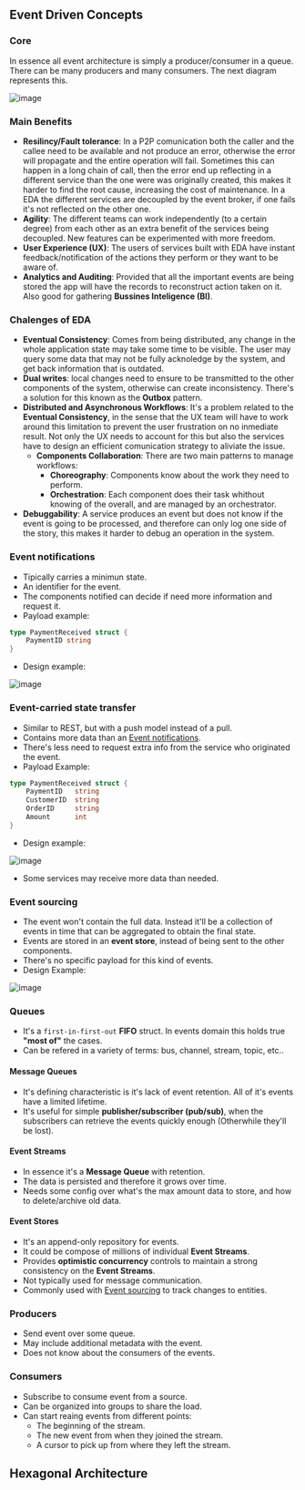 ## Event Driven Concepts

### Core

In essence all event architecture is simply a producer/consumer in a queue. There can be many producers and many consumers. The next diagram represents this.

![image](./assets/proucer_consumer.png)

### Main Benefits

-   **Resilincy/Fault tolerance**: In a P2P comunication both the caller and the callee need to be available and not produce an error, otherwise the error will propagate and the entire operation will fail. Sometimes this can happen in a long chain of call, then the error end up reflecting in a different service than the one were was originally created, this makes it harder to find the root cause, increasing the cost of maintenance. In a EDA the different services are decoupled by the event broker, if one fails it's not reflected on the other one.
-   **Agility**: The different teams can work independently (to a certain degree) from each other as an extra benefit of the services being decoupled. New features can be experimented with more freedom.
-   **User Experience (UX)**: The users of services built with EDA have instant feedback/notification of the actions they perform or they want to be aware of.
-   **Analytics and Auditing**: Provided that all the important events are being stored the app will have the records to reconstruct action taken on it. Also good for gathering **Bussines Inteligence (BI)**.

### Chalenges of EDA

-   **Eventual Consistency**: Comes from being distributed, any change in the whole application state may take some time to be visible. The user may query some data that may not be fully acknoledge by the system, and get back information that is outdated.
-   **Dual writes**: local changes need to ensure to be transmitted to the other components of the system, otherwise can create inconsistency. There's a solution for this known as the **Outbox** pattern.
-   **Distributed and Asynchronous Workflows**: It's a problem related to the **Eventual Consistency**, in the sense that the UX team will have to work around this limitation to prevent the user frustration on no inmediate result. Not only the UX needs to account for this but also the services have to design an efficient comunication strategy to aliviate the issue.
    -   **Components Collaboration**: There are two main patterns to manage workflows:
        -   **Choreography**: Components know about the work they need to perform.
        -   **Orchestration**: Each component does their task whithout knowing of the overall, and are managed by an orchestrator.
-   **Debuggability**: A service produces an event but does not know if the event is going to be processed, and therefore can only log one side of the story, this makes it harder to debug an operation in the system.

### Event notifications

-   Tipically carries a minimun state.
-   An identifier for the event.
-   The components notified can decide if need more information and request it.
-   Payload example:

```go
type PaymentReceived struct {
    PaymentID string
}
```

-   Design example:

![image](./assets/event_notification.png)


### Event-carried state transfer

-   Similar to REST, but with a push model instead of a pull.
-   Contains more data than an [Event notifications](#event-notifications).
-   There's less need to request extra info from the service who originated the event.
-   Payload Example:

```go
type PaymentReceived struct {
    PaymentID   string
    CustomerID  string
    OrderID     string
    Amount      int
}
```

-   Design example:

![image](./assets/event_carried_state_transfer.png)

-   Some services may receive more data than needed.


### Event sourcing

-   The event won't contain the full data. Instead it'll be a collection of events in time that can be aggregated to obtain the final state.
-   Events are stored in an **event store**, instead of being sent to the other components.
-   There's no specific payload for this kind of events.
-   Design Example:

![image](./assets/event_sourcing.png)


### Queues

-   It's a `first-in-first-out` **FIFO** struct. In events domain this holds true __"most of"__ the cases.
-   Can be refered in a variety of terms: bus, channel, stream, topic, etc..

#### Message Queues

-   It's defining characteristic is it's lack of event retention. All of it's events have a limited lifetime.
-   It's useful for simple **publisher/subscriber (pub/sub)**, when the subscribers can retrieve the events quickly enough (Otherwhile they'll be lost).

#### Event Streams

-   In essence it's a **Message Queue** with retention.
-   The data is persisted and therefore it grows over time.
-   Needs some config over what's the max amount data to store, and how to delete/archive old data.

#### Event Stores

-   It's an append-only repository for events.
-   It could be compose of millions of individual **Event Streams**.
-   Provides **optimistic concurrency** controls to maintain a strong consistency on the **Event Streams**.
-   Not typically used for message communication.
-   Commonly used with [Event sourcing](#event-sourcing) to track changes to entities.


### Producers

-   Send event over some queue.
-   May include additional metadata with the event.
-   Does not know about the consumers of the events.

### Consumers

-   Subscribe to consume event from a source.
-   Can be organized into groups to share the load.
-   Can start reaing events from different points:
    -   The beginning of the stream.
    -   The new event from when they joined the stream.
    -   A cursor to pick up from where they left the stream.

## Hexagonal Architecture
